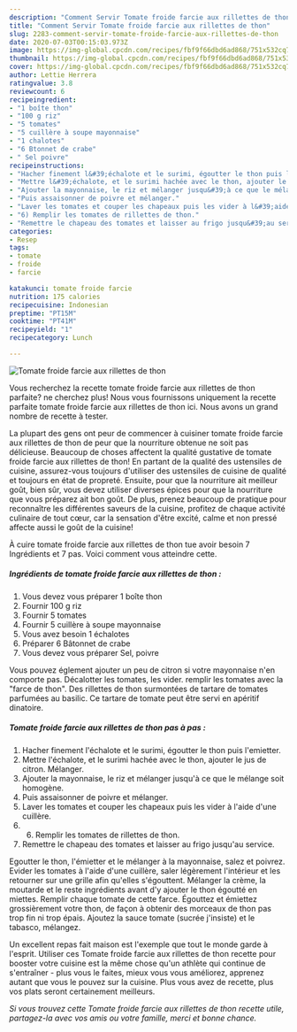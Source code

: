 ```yaml
---
description: "Comment Servir Tomate froide farcie aux rillettes de thon"
title: "Comment Servir Tomate froide farcie aux rillettes de thon"
slug: 2283-comment-servir-tomate-froide-farcie-aux-rillettes-de-thon
date: 2020-07-03T00:15:03.973Z
image: https://img-global.cpcdn.com/recipes/fbf9f66dbd6ad868/751x532cq70/tomate-froide-farcie-aux-rillettes-de-thon-photo-principale-de-la-recette.jpg
thumbnail: https://img-global.cpcdn.com/recipes/fbf9f66dbd6ad868/751x532cq70/tomate-froide-farcie-aux-rillettes-de-thon-photo-principale-de-la-recette.jpg
cover: https://img-global.cpcdn.com/recipes/fbf9f66dbd6ad868/751x532cq70/tomate-froide-farcie-aux-rillettes-de-thon-photo-principale-de-la-recette.jpg
author: Lettie Herrera
ratingvalue: 3.8
reviewcount: 6
recipeingredient:
- "1 boîte thon"
- "100 g riz"
- "5 tomates"
- "5 cuillère à soupe mayonnaise"
- "1 chalotes"
- "6 Btonnet de crabe"
- " Sel poivre"
recipeinstructions:
- "Hacher finement l&#39;échalote et le surimi, égoutter le thon puis l&#39;emietter."
- "Mettre l&#39;échalote, et le surimi hachée avec le thon, ajouter le jus de citron. Mélanger."
- "Ajouter la mayonnaise, le riz et mélanger jusqu&#39;à ce que le mélange soit homogène."
- "Puis assaisonner de poivre et mélanger."
- "Laver les tomates et couper les chapeaux puis les vider à l&#39;aide d&#39;une cuillère."
- "6) Remplir les tomates de rillettes de thon."
- "Remettre le chapeau des tomates et laisser au frigo jusqu&#39;au service."
categories:
- Resep
tags:
- tomate
- froide
- farcie

katakunci: tomate froide farcie 
nutrition: 175 calories
recipecuisine: Indonesian
preptime: "PT15M"
cooktime: "PT41M"
recipeyield: "1"
recipecategory: Lunch

---
```



![Tomate froide farcie aux rillettes de thon](https://img-global.cpcdn.com/recipes/fbf9f66dbd6ad868/751x532cq70/tomate-froide-farcie-aux-rillettes-de-thon-photo-principale-de-la-recette.jpg)

Vous recherchez la recette tomate froide farcie aux rillettes de thon parfaite? ne cherchez plus! Nous vous fournissons uniquement la recette parfaite tomate froide farcie aux rillettes de thon ici. Nous avons un grand nombre de recette à tester.

La plupart des gens ont peur de commencer à cuisiner tomate froide farcie aux rillettes de thon de peur que la nourriture obtenue ne soit pas délicieuse. Beaucoup de choses affectent la qualité gustative de tomate froide farcie aux rillettes de thon! En partant de la qualité des ustensiles de cuisine, assurez-vous toujours d'utiliser des ustensiles de cuisine de qualité et toujours en état de propreté. Ensuite, pour que la nourriture ait meilleur goût, bien sûr, vous devez utiliser diverses épices pour que la nourriture que vous préparez ait bon goût. De plus, prenez beaucoup de pratique pour reconnaître les différentes saveurs de la cuisine, profitez de chaque activité culinaire de tout cœur, car la sensation d'être excité, calme et non pressé affecte aussi le goût de la cuisine!

<!--inarticleads1-->

À cuire tomate froide farcie aux rillettes de thon tue avoir besoin 7 Ingrédients et 7 pas. Voici comment vous atteindre cette.

##### Ingrédients de tomate froide farcie aux rillettes de thon :

1. Vous devez vous préparer 1 boîte thon
1. Fournir 100 g riz
1. Fournir 5 tomates
1. Fournir 5 cuillère à soupe mayonnaise
1. Vous avez besoin 1 échalotes
1. Préparer 6 Bâtonnet de crabe
1. Vous devez vous préparer  Sel, poivre


Vous pouvez églement ajouter un peu de citron si votre mayonnaise n&#39;en comporte pas. Décalotter les tomates, les vider. remplir les tomates avec la &#34;farce de thon&#34;. Des rillettes de thon surmontées de tartare de tomates parfumées au basilic. Ce tartare de tomate peut être servi en apéritif dinatoire. 

<!--inarticleads2-->

##### Tomate froide farcie aux rillettes de thon pas à pas :

1. Hacher finement l&#39;échalote et le surimi, égoutter le thon puis l&#39;emietter.
1. Mettre l&#39;échalote, et le surimi hachée avec le thon, ajouter le jus de citron. Mélanger.
1. Ajouter la mayonnaise, le riz et mélanger jusqu&#39;à ce que le mélange soit homogène.
1. Puis assaisonner de poivre et mélanger.
1. Laver les tomates et couper les chapeaux puis les vider à l&#39;aide d&#39;une cuillère.
1. 6) Remplir les tomates de rillettes de thon.
1. Remettre le chapeau des tomates et laisser au frigo jusqu&#39;au service.


Egoutter le thon, l&#39;émietter et le mélanger à la mayonnaise, salez et poivrez. Evider les tomates à l&#39;aide d&#39;une cuillère, saler légèrement l&#39;intérieur et les retourner sur une grille afin qu&#39;elles s&#39;égouttent. Mélanger la crème, la moutarde et le reste ingrédients avant d&#39;y ajouter le thon égoutté en miettes. Remplir chaque tomate de cette farce. Égouttez et émiettez grossièrement votre thon, de façon à obtenir des morceaux de thon pas trop fin ni trop épais. Ajoutez la sauce tomate (sucrée j&#39;insiste) et le tabasco, mélangez. 

<!--inarticleads1-->

<p>
Un excellent repas fait maison est l'exemple que tout le monde garde à l'esprit. Utiliser ces Tomate froide farcie aux rillettes de thon recette pour booster votre cuisine est la même chose qu'un athlète qui continue de s'entraîner - plus vous le faites, mieux vous vous améliorez, apprenez autant que vous le pouvez sur la cuisine. Plus vous avez de recette, plus vos plats seront certainement meilleurs.
</p>

<p>
<i>Si vous trouvez cette Tomate froide farcie aux rillettes de thon recette utile, partagez-la avec vos amis ou votre famille, merci et bonne chance.</i>
</p>
